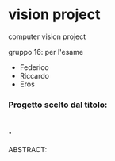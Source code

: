 # vision project
 computer vision project

 gruppo 16: per l'esame

 - Federico
 - Riccardo
 - Eros

 ### Progetto scelto dal titolo:
 ## .

 ABSTRACT:
